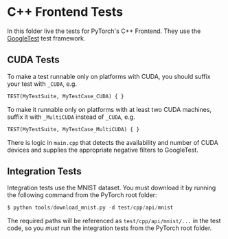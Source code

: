 # C++ Frontend Tests

In this folder live the tests for PyTorch's C++ Frontend. They use the
[GoogleTest](https://github.com/google/googletest) test framework.

## CUDA Tests

To make a test runnable only on platforms with CUDA, you should suffix your
test with `_CUDA`, e.g.

```py
TEST(MyTestSuite, MyTestCase_CUDA) { }
```

To make it runnable only on platforms with at least two CUDA machines, suffix
it with `_MultiCUDA` instead of `_CUDA`, e.g.

```py
TEST(MyTestSuite, MyTestCase_MultiCUDA) { }
```

There is logic in `main.cpp` that detects the availability and number of CUDA
devices and supplies the appropriate negative filters to GoogleTest.

## Integration Tests

Integration tests use the MNIST dataset. You must download it by running the
following command from the PyTorch root folder:

```py
$ python tools/download_mnist.py -d test/cpp/api/mnist
```

The required paths will be referenced as `test/cpp/api/mnist/...` in the test
code, so you *must* run the integration tests from the PyTorch root folder.
